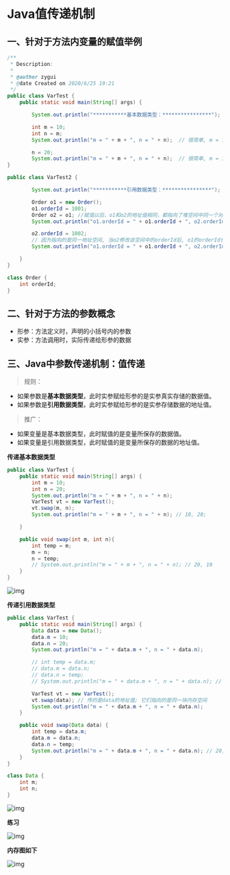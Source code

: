 # Java值传递机制

## 一、针对于方法内变量的赋值举例

```java
/**
 * Description:
 *
 * @author zygui
 * @date Created on 2020/6/25 19:21
 */
public class VarTest {
    public static void main(String[] args) {

        System.out.println("***********基本数据类型：****************");

        int m = 10;
        int n = m;
        System.out.println("m = " + m + ", n = " + n);  // 很简单, m = 10, n = 10;

        n = 20;
        System.out.println("m = " + m + ", n = " + n);  // 很简单, m = 10, n = 20;
}
```

```java
public class VarTest2 {

        System.out.println("***********引用数据类型：****************");

        Order o1 = new Order();
        o1.orderId = 1001;
        Order o2 = o1; //赋值以后，o1和o2的地址值相同，都指向了堆空间中同一个对象实体。
        System.out.println("o1.orderId = " + o1.orderId + ", o2.orderId = " +o2.orderId); // 1001, 1001

        o2.orderId = 1002;
        // 因为指向的是同一地址空间, 当o2修改该空间中的orderId后, o1的orderId也随之改变
        System.out.println("o1.orderId = " + o1.orderId + ", o2.orderId = " +o2.orderId); // 1002, 1002

    }
}

class Order {
    int orderId;
}
```



## 二、针对于方法的参数概念

- 形参：方法定义时，声明的小括号内的参数
- 实参：方法调用时，实际传递给形参的数据

## 三、Java中参数传递机制：值传递

> 规则：

- 如果参数是**基本数据类型**，此时实参赋给形参的是实参真实存储的数据值。
- 如果参数是**引用数据类型**，此时实参赋给形参的是实参存储数据的地址值。

> 推广：

- 如果变量是基本数据类型，此时赋值的是变量所保存的数据值。
- 如果变量是引用数据类型，此时赋值的是变量所保存的数据的地址值。

**传递基本数据类型**

```java
public class VarTest {
    public static void main(String[] args) {
        int m = 10;
        int n = 20;
        System.out.println("m = " + m + ", n = " + n);
        VarTest vt = new VarTest();
        vt.swap(m, n);
        System.out.println("m = " + m + ", n = " + n); // 10, 20;

    }

    public void swap(int m, int n){
        int temp = m;
        m = n;
        n = temp;
        // System.out.println("m = " + m + ", n = " + n); // 20, 10
    }
}
```

![img](https://img-blog.csdnimg.cn/20200625202443298.png?x-oss-process=image/watermark,type_ZmFuZ3poZW5naGVpdGk,shadow_10,text_aHR0cHM6Ly9ibG9nLmNzZG4ubmV0L20wXzM3OTg5OTgw,size_16,color_FFFFFF,t_70)

**传递引用数据类型**

```java
public class VarTest {
    public static void main(String[] args) {
        Data data = new Data();
        data.m = 10;
        data.n = 20;
        System.out.println("m = " + data.m + ", n = " + data.n);

        // int temp = data.m;
        // data.m = data.n;
        // data.n = temp;
        // System.out.println("m = " + data.m + ", n = " + data.n); // 20, 10

        VarTest vt = new VarTest();
        vt.swap(data); // 传的是data的地址值; 它们指向的是同一块内存空间
        System.out.println("m = " + data.m + ", n = " + data.n);
    }

    public void swap(Data data) {
        int temp = data.m;
        data.m = data.n;
        data.n = temp;
        System.out.println("m = " + data.m + ", n = " + data.n); // 20, 10
    }
}

class Data {
    int m;
    int n;
}
```

![img](https://img-blog.csdnimg.cn/20200625203731820.png?x-oss-process=image/watermark,type_ZmFuZ3poZW5naGVpdGk,shadow_10,text_aHR0cHM6Ly9ibG9nLmNzZG4ubmV0L20wXzM3OTg5OTgw,size_16,color_FFFFFF,t_70)

**练习**

![img](https://img-blog.csdnimg.cn/20200625231416495.png?x-oss-process=image/watermark,type_ZmFuZ3poZW5naGVpdGk,shadow_10,text_aHR0cHM6Ly9ibG9nLmNzZG4ubmV0L20wXzM3OTg5OTgw,size_16,color_FFFFFF,t_70)	

**内存图如下**

![img](https://img-blog.csdnimg.cn/20200625231504610.png?x-oss-process=image/watermark,type_ZmFuZ3poZW5naGVpdGk,shadow_10,text_aHR0cHM6Ly9ibG9nLmNzZG4ubmV0L20wXzM3OTg5OTgw,size_16,color_FFFFFF,t_70)

